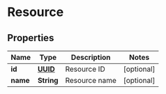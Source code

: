 # Resource

## Properties
Name | Type | Description | Notes
------------ | ------------- | ------------- | -------------
**id** | [**UUID**](UUID.md) | Resource ID |  [optional]
**name** | **String** | Resource name |  [optional]
